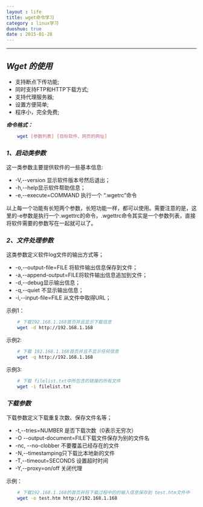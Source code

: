 ```yaml
---
layout : life
title: wget命令学习
category : linux学习
duoshuo: true
date : 2015-01-28
---
```


<!-- more -->

******

## ***Wget 的使用***

* 支持断点下传功能;
* 同时支持FTP和HTTP下载方式;
* 支持代理服务器;
* 设置方便简单;
* 程序小，完全免费;

***命令格式：***

```sh
	wget [参数列表] [目标软件、网页的网址]
```

### ***1、启动类参数***

这一类参数主要提供软件的一些基本信息:

* -V,--version 显示软件版本号然后退出；
* -h,--help显示软件帮助信息；
* -e,--execute=COMMAND 执行一个 “.wgetrc”命令

以上每一个功能有长短两个参数，长短功能一样，都可以使用。需要注意的是，这里的-e参数是执行一个.wgettrc的命令，.wgettrc命令其实是一个参数列表，直接将软件需要的参数写在一起就可以了。

### ***2、文件处理参数***

这类参数定义软件log文件的输出方式等；

* -o,--output-file=FILE 将软件输出信息保存到文件；
* -a,--append-output=FILE将软件输出信息追加到文件；
* -d,--debug显示输出信息；
* -q,--quiet 不显示输出信息；
* -i,--input-file=FILE 从文件中取得URL；

示例1：

```sh
	# 下载192.168.1.168首页并且显示下载信息
	wget -d http://192.168.1.168
```

示例2:

```sh
	# 下载 192.168.1.168首页并且不显示任何信息
	wget -q http://192.168.1.168
```

示例3:

```sh
	# 下载 filelist.txt中所包含的链接的所有文件
	wget -i filelist.txt
```

### ***下载参数***

下载参数定义下载重复次数、保存文件名等；

* -t,--tries=NUMBER 是否下载次数（0表示无穷次）
* -O --output-document=FILE下载文件保存为别的文件名
* -nc, --no-clobber 不要覆盖已经存在的文件
* -N,--timestamping只下载比本地新的文件
* -T,--timeout=SECONDS 设置超时时间
* -Y,--proxy=on/off 关闭代理

示例：

```sh
	# 下载192.168.1.168的首页并将下载过程中的的输入信息保存到 test.htm文件中
	wget -o test.htm http://192.168.1.168
```



